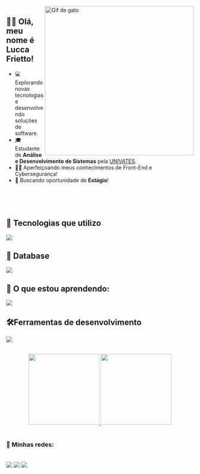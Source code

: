<img src="https://raw.githubusercontent.com/JoeyBling/JoeyBling/master/pic/pusheencode.gif" alt="Gif de gato" min-width="400px" max-width="400px" width="400px" align="right">

## 👋🏻 Olá, meu nome é <strong>Lucca Frietto!</strong>

- 💻 Explorando novas tecnologias e desenvolvendo soluções de software.
- 🎓 Estudante de **Análise e Desenvolvimento de Sistemas** pela <a href="https://www.univates.br/">UNIVATES</a>.
- 👨‍💻 Aperfeiçoando meus conhecimentos de Front-End e Cybersegurança!
- 💼 Buscando oportunidade de **Estágio**!

<br>
<br>
<br>

## 🚀 Tecnologias que utilizo

<p align="left">
  <a href="https://skillicons.dev">
    <img src="https://skillicons.dev/icons?i=html,css,js,java,python,sass,ts" />
  </a>
</p>

## 💾 Database

<p align="left">
  <a href="https://skillicons.dev">
    <img src="https://skillicons.dev/icons?i=mysql,postgres" />
  </a>
</p>

## 📖 O que estou aprendendo:
<p align="left">
  <a href="https://skillicons.dev">
    <img src="https://skillicons.dev/icons?i=nodejs,react,dotnet,jest" />
  </a>
</p>

## 🛠️Ferramentas de desenvolvimento

<p align="left">
  <a href="https://skillicons.dev">
    <img src="https://skillicons.dev/icons?i=linux,vscode,visualstudio,git,gulp,figma" />
  </a>
</p>

<br>

<div align="center">
  <a href="https://github.com/Lusketaa">
    <img height="190px" src="https://github-readme-stats.vercel.app/api?username=Lusketaa&count_private=true&include_all_commits=true&show_icons=true&theme=dracula&hide_border=false&show_owner=true"/>
    <img height="190px" src="https://github-readme-stats.vercel.app/api/top-langs/?username=Lusketaa&theme=dracula&hide_border=false&&layout=compact"/>
  </a>
</div>

<br>

### 📱 Minhas redes:

<br>

<div align="left"> 
	<a href="https://api.whatsapp.com/send?phone=5551998774490" target="_blank"><img src="https://img.shields.io/badge/WhatsApp-25D366?style=for-the-badge&logo=whatsapp&logoColor=white" target="_blank" align="center"></a>
	<a href="https://www.linkedin.com/in/lucca-frietto-b578a4168/" target="_blank"><img src="https://img.shields.io/badge/-LinkedIn-%230077B5?style=for-the-badge&logo=linkedin&logoColor=white" target="_blank" align="center"></a>
	<a href ="mailto:Luccafrietto1@hotmail.com"><img src="https://img.shields.io/badge/Microsoft_Outlook-0078D4?style=for-the-badge&logo=microsoft-outlook&logoColor=white" align="center"></a>
</div>

